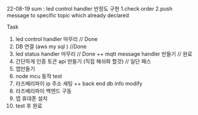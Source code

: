 22-08-19
sum : led control handler 반정도 구현
1.check order
2.push message to specific topic which already declared

Task

1. led control handler 마무리 // Done
2. DB 연결 (aws my sql ) //Done
3. led status handler 마무리 // Done
   ++ mqtt message handler 만들기 // 완료
4. 간단하게 인증 토큰 api 만들기 (직접 해쉬화 할것) // 일단 패스
5. 앱만들기
6. node mcu 동작 test
7. 라즈베리파이 ip 주소 세팅
   ++ back end db info modify
8. 라즈베리파이 백엔드 구동
9. 앱 휴대폰 설치
10. test 후 완료
